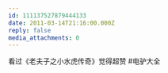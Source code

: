 ```yaml
---
id: 111137527879444133
date: 2011-03-14T21:16:00.000Z
reply: false
media_attachments: 0
---
```


看过《老夫子之小水虎传奇》觉得超赞 #电驴大全 ​​​​

